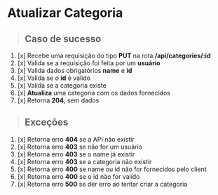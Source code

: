 # Atualizar Categoria

> ## Caso de sucesso

1. [x] Recebe uma requisição do tipo **PUT** na rota **/api/categories/:id**
2. [x] Valida se a requisição foi feita por um **usuário**
3. [x] Valida dados obrigatórios **name** e **id**
4. [x] Valida se o **id** é valido
5. [x] Valida se a categoria existe
6. [x] **Atualiza** uma categoria com os dados fornecidos
7. [x] Retorna **204**, sem dados

> ## Exceções

1. [x] Retorna erro **404** se a API não existir
2. [x] Retorna erro **403** se não for um usuário
3. [x] Retorna erro **403** se o name já existir
4. [x] Retorna erro **403** se a categoria não existir
5. [x] Retorna erro **400** se name ou id não for fornecidos pelo client
6. [x] Retorna erro **400** se o id não for valído
7. [x] Retorna erro **500** se der erro ao tentar criar a categoria